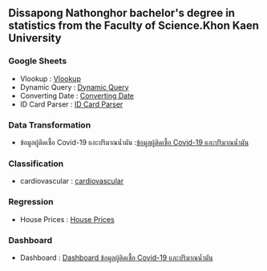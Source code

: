 ## Dissapong Nathonghor bachelor's degree in statistics from the Faculty of Science.Khon Kaen University

### Google Sheets
- Vlookup : [Vlookup](https://docs.google.com/spreadsheets/d/1MidSOCG8lRA22SYUUPJP7r0RGwCXiS7xeFdGsrbtPa4/edit#gid=170494398)
- Dynamic Query : [Dynamic Query](https://docs.google.com/spreadsheets/d/1MidSOCG8lRA22SYUUPJP7r0RGwCXiS7xeFdGsrbtPa4/edit#gid=21776189)
- Converting Date : [Converting Date](https://docs.google.com/spreadsheets/d/1MidSOCG8lRA22SYUUPJP7r0RGwCXiS7xeFdGsrbtPa4/edit#gid=425083492)
- ID Card Parser : [ID Card Parser](https://docs.google.com/spreadsheets/d/1MidSOCG8lRA22SYUUPJP7r0RGwCXiS7xeFdGsrbtPa4/edit#gid=1130838460)

### Data Transformation  
- ข้อมูลผู้ติดเชื้อ Covid-19 และปริมาณน้ำมัน :[ข้อมูลผู้ติดเชื้อ Covid-19 และปริมาณน้ำมัน](https://github.com/DissapongNTH/Portfolio/blob/main/Data%20Transformation%20.ipynb)

### Classification
- cardiovascular : [cardiovascular](https://github.com/DissapongNTH/Portfolio/blob/main/Classificition.ipynb)

### Regression
- House Prices : [House Prices](https://github.com/DissapongNTH/Portfolio/blob/main/Regression.ipynb)

### Dashboard
- Dashboard : [Dashboard ข้อมูลผู้ติดเชื้อ Covid-19 และปริมาณน้ำมัน](https://lookerstudio.google.com/reporting/f8ab3c00-37c7-4b7a-b11d-5158d236b145)
